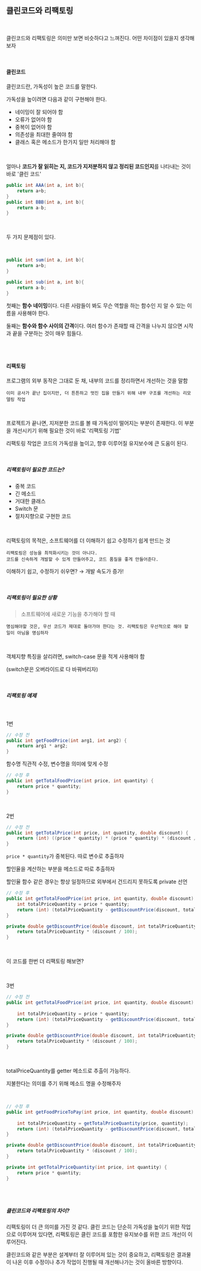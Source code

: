 ## 클린코드와 리팩토링

<br>

클린코드와 리팩토링은 의미만 보면 비슷하다고 느껴진다. 어떤 차이점이 있을지 생각해보자

<br>

#### 클린코드

클린코드란, 가독성이 높은 코드를 말한다.

가독성을 높이려면 다음과 같이 구현해야 한다.

- 네이밍이 잘 되어야 함
- 오류가 없어야 함
- 중복이 없어야 함
- 의존성을 최대한 줄여야 함
- 클래스 혹은 메소드가 한가지 일만 처리해야 함

<br>

얼마나 **코드가 잘 읽히는 지, 코드가 지저분하지 않고 정리된 코드인지**를 나타내는 것이 바로 '클린 코드'

```java
public int AAA(int a, int b){
    return a+b;
}
public int BBB(int a, int b){
    return a-b;
}
```

<br>

두 가지 문제점이 있다.

<br>

```java
public int sum(int a, int b){
    return a+b;
}

public int sub(int a, int b){
    return a-b;
}
```

첫째는 **함수 네이밍**이다. 다른 사람들이 봐도 무슨 역할을 하는 함수인 지 알 수 있는 이름을 사용해야 한다.

둘째는 **함수와 함수 사이의 간격**이다. 여러 함수가 존재할 때 간격을 나누지 않으면 시작과 끝을 구분하는 것이 매우 힘들다.

<br>

<br>

#### 리팩토링

프로그램의 외부 동작은 그대로 둔 채, 내부의 코드를 정리하면서 개선하는 것을 말함

```
이미 공사가 끝난 집이지만, 더 튼튼하고 멋진 집을 만들기 위해 내부 구조를 개선하는 리모델링 작업
```

<br>

프로젝트가 끝나면, 지저분한 코드를 볼 때 가독성이 떨어지는 부분이 존재한다. 이 부분을 개선시키기 위해 필요한 것이 바로 '리팩토링 기법'

리팩토링 작업은 코드의 가독성을 높이고, 향후 이루어질 유지보수에 큰 도움이 된다.

<br>

##### 리팩토링이 필요한 코드는?

- 중복 코드
- 긴 메소드
- 거대한 클래스
- Switch 문
- 절차지향으로 구현한 코드

<br>

리팩토링의 목적은, 소프트웨어를 더 이해하기 쉽고 수정하기 쉽게 만드는 것

```
리팩토링은 성능을 최적화시키는 것이 아니다.
코드를 신속하게 개발할 수 있게 만들어주고, 코드 품질을 좋게 만들어준다.
```

이해하기 쉽고, 수정하기 쉬우면? → 개발 속도가 증가!

<br>

##### 리팩토링이 필요한 상황

>  소프트웨어에 새로운 기능을 추가해야 할 때

```
명심해야할 것은, 우선 코드가 제대로 돌아가야 한다는 것. 리팩토링은 우선적으로 해야 할 일이 아님을 명심하자
```

<br>

객체지향 특징을 살리려면, switch-case 문을 적게 사용해야 함

(switch문은 오버라이드로 다 바꿔버리자)

<br>











##### 리팩토링 예제

<br>

1번

```java
// 수정 전
public int getFoodPrice(int arg1, int arg2) {
    return arg1 * arg2;
}
```

함수명 직관적 수정, 변수명을 의미에 맞게 수정

```java
// 수정 후
public int getTotalFoodPrice(int price, int quantity) {
    return price * quantity;
}
```

<br>

2번

```java
// 수정 전
public int getTotalPrice(int price, int quantity, double discount) {
    return (int) ((price * quantity) * (price * quantity) * (discount /100));
}
```

`price * quantity`가 중복된다. 따로 변수로 추출하자

할인율을 계산하는 부분을 메소드로 따로 추출하자

할인율 함수 같은 경우는 항상 일정하므로 외부에서 건드리지 못하도록 private 선언

```java
// 수정 후
public int getTotalFoodPrice(int price, int quantity, double discount) {
    int totalPriceQuantity = price * quantity;
    return (int) (totalPriceQuantity - getDiscountPrice(discount, totalPriceQuantity))
}

private double getDiscountPrice(double discount, int totalPriceQuantity) {
    return totalPriceQuantity * (discount / 100);
}
```

<br>

이 코드를 한번 더 리팩토링 해보면?

<br>





3번

```java
// 수정 전
public int getTotalFoodPrice(int price, int quantity, double discount) {
	
    int totalPriceQuantity = price * quantity;
    return (int) (totalPriceQuantity - getDiscountPrice(discount, totalPriceQuantity))
}

private double getDiscountPrice(double discount, int totalPriceQuantity) {
    return totalPriceQuantity * (discount / 100);
}
```

<br>

totalPriceQuantity를 getter 메소드로 추출이 가능하다.

지불한다는 의미를 주기 위해 메소드 명을 수정해주자

<br>

```java
// 수정 후
public int getFoodPriceToPay(int price, int quantity, double discount) {
    
    int totalPriceQuantity = getTotalPriceQuantity(price, quantity);
    return (int) (totalPriceQuantity - getDiscountPrice(discount, totalPriceQuantity));
}

private double getDiscountPrice(double discount, int totalPriceQuantity) {
    return totalPriceQuantity * (discount / 100);
}

private int getTotalPriceQuantity(int price, int quantity) {
    return price * quantity;
}
```

<br>

<br>

##### 클린코드와 리팩토링의 차이?

리팩토링이 더 큰 의미를 가진 것 같다. 클린 코드는 단순히 가독성을 높이기 위한 작업으로 이루어져 있다면, 리팩토링은 클린 코드를 포함한 유지보수를 위한 코드 개선이 이루어진다.

클린코드와 같은 부분은 설계부터 잘 이루어져 있는 것이 중요하고, 리팩토링은 결과물이 나온 이후 수정이나 추가 작업이 진행될 때 개선해나가는 것이 올바른 방향이다.

